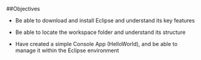 ##Objectives

- Be able to download and install Eclipse and understand its key features

- Be able to locate the workspace folder and understand its structure

- Have created a simple Console App (HelloWorld), and be able to manage it within the Eclipse environment
